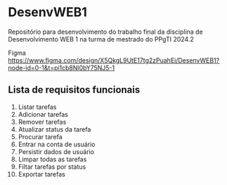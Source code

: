 # DesenvWEB1
Repositório para desenvolvimento do trabalho final da disciplina de Desenvolvimento WEB 1 na turma de mestrado do PPgTI 2024.2


Figma
https://www.figma.com/design/X5QkgL9UtE17tg2zPuahEi/DesenvWEB1?node-id=0-1&t=pi1cb8Nl0bY75NJ5-1


## Lista de requisitos funcionais

1. Listar tarefas
2. Adicionar tarefas
3. Remover tarefas
4. Atualizar status da tarefa
5. Procurar tarefa
6. Entrar na conta de usuário
7. Persistir dados de usuário
8. Limpar todas as tarefas
9. Filtar tarefas por status
10. Exportar tarefas